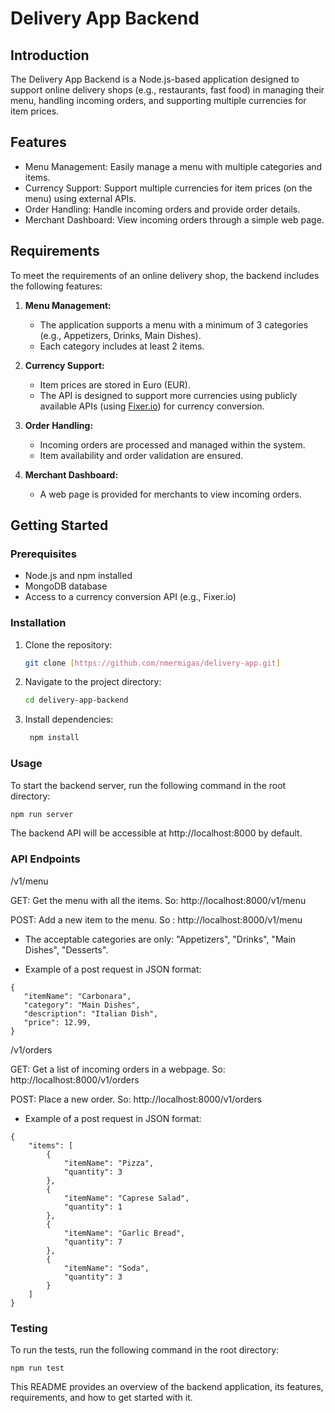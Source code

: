 # Delivery App Backend

## Introduction

The Delivery App Backend is a Node.js-based application designed to support online delivery shops (e.g., restaurants, fast food) in managing their menu, handling incoming orders, and supporting multiple currencies for item prices.

## Features

- Menu Management: Easily manage a menu with multiple categories and items.
- Currency Support: Support multiple currencies for item prices (on the menu) using external APIs.
- Order Handling: Handle incoming orders and provide order details.
- Merchant Dashboard: View incoming orders through a simple web page.

## Requirements

To meet the requirements of an online delivery shop, the backend includes the following features:

1. **Menu Management:**
   - The application supports a menu with a minimum of 3 categories (e.g., Appetizers, Drinks, Main Dishes).
   - Each category includes at least 2 items.

2. **Currency Support:**
   - Item prices are stored in Euro (EUR).
   - The API is designed to support more currencies using publicly available APIs (using [Fixer.io](http://fixer.io)) for currency conversion.

3. **Order Handling:**
   - Incoming orders are processed and managed within the system.
   - Item availability and order validation are ensured.

4. **Merchant Dashboard:**
   - A web page is provided for merchants to view incoming orders.

## Getting Started

### Prerequisites

- Node.js and npm installed
- MongoDB database
- Access to a currency conversion API (e.g., Fixer.io)

### Installation

1. Clone the repository:

   ```bash
   git clone [https://github.com/nmermigas/delivery-app.git]
   
2. Navigate to the project directory:
    ```bash
    cd delivery-app-backend

3. Install dependencies:
   ```bash
    npm install

### Usage

To start the backend server, run the following command in the root directory:

 ```bash
 npm run server
```

The backend API will be accessible at http://localhost:8000 by default.

### API Endpoints

/v1/menu

GET: Get the menu with all the items. So: http://localhost:8000/v1/menu

POST: Add a new item to the menu. So : http://localhost:8000/v1/menu

 - The acceptable categories are only: "Appetizers", "Drinks", "Main Dishes", "Desserts".

 - Example of a post request in JSON format:

```
{
   "itemName": "Carbonara",
   "category": "Main Dishes",
   "description": "Italian Dish",
   "price": 12.99,
}
```

/v1/orders

GET: Get a list of incoming orders in a webpage. So: http://localhost:8000/v1/orders

POST: Place a new order. So: http://localhost:8000/v1/orders

- Example of a post request in JSON format:

```
{
    "items": [
        {
            "itemName": "Pizza",
            "quantity": 3
        },
        {
            "itemName": "Caprese Salad",
            "quantity": 1
        },
        {
            "itemName": "Garlic Bread",
            "quantity": 7
        },
        {
            "itemName": "Soda",
            "quantity": 3
        }
    ]
}
```

### Testing

To run the tests, run the following command in the root directory:
```
npm run test
```

This README provides an overview of the backend application, its features, requirements, and how to get started with it.




